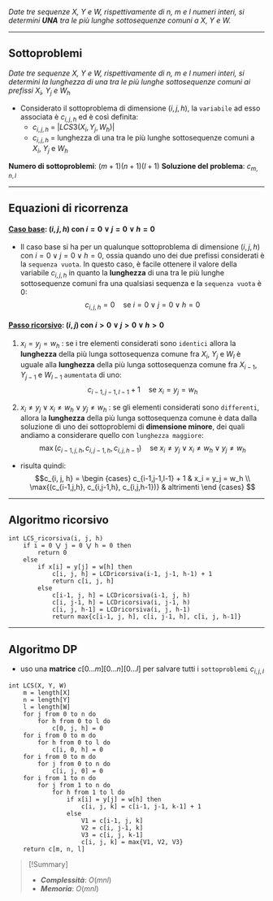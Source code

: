 *Date tre sequenze $X$, $Y$ e $W$, rispettivamente di $n$, $m$ e $l$ numeri interi, si determini **UNA** tra le più lunghe sottosequenze comuni a $X$, $Y$ e $W$.*

---
## Sottoproblemi

*Date tre sequenze $X$, $Y$ e $W$, rispettivamente di $n$, $m$ e $l$ numeri interi, si determini la lunghezza di una tra le più lunghe sottosequenze comuni ai prefissi $X_i$, $Y_j$ e $W_h$*

- Considerato il sottoproblema di dimensione $(i, j, h)$, la `variabile` ad esso associata è $c_{i,j, h}$ ed è così definita:
	- $c_{i,j,h}$ = $|LCS3(X_i, Y_j, W_h)|$
	- $c_{i,j,h}$ = lunghezza di una tra le più lunghe sottosequenze comuni a $X_i$, $Y_j$ e $W_h$

**Numero di sottoproblemi**: $(m+1)(n+1)(l+1)$
**Soluzione del problema**: $c_{m, n, l}$

---
## Equazioni di ricorrenza
#### <u>**Caso base**</u>: $(i, j, h)$ con $i = 0 ∨ j = 0 ∨ h = 0$
- Il caso base si ha per un qualunque sottoproblema di dimensione $(i, j, h)$ con $i = 0 \lor j = 0 \lor h = 0$, ossia quando uno dei due prefissi considerati è la `sequenza vuota`.
	In questo caso, è facile ottenere il valore della variabile $c_{i,j,h}$ in quanto la **lunghezza** di una tra le più lunghe sottosequenze comuni fra una qualsiasi sequenza e la `sequenza vuota` è 0:
$$ c_{i,j,h} = 0 \quad\text{se } i = 0 \lor j = 0 \lor h = 0$$

#### <u>**Passo ricorsivo**</u>: $(i, j)$ con $i > 0 ∨ j > 0 ∨ h > 0$
1. $x_i = y_j = w_h$ : 
	se i tre elementi considerati sono `identici` allora la **lunghezza** della più lunga sottosequenza comune fra $X_i$, $Y_j$ e $W_l$ è uguale alla **lunghezza** della più lunga sottosequenza comune fra $X_{i−1}$, $Y_{j−1}$ e $W_{l-1}$ `aumentata` di uno:
$$c_{i-1,j-1,l-1} + 1 \quad\text{se } x_i = y_j = w_h$$

2. $x_i \neq y_j \lor x_i \neq w_h \lor y_j \neq w_h$ : 
	se gli elementi considerati sono `differenti`, allora la **lunghezza** della più lunga sottosequenza comune è data dalla soluzione di uno dei sottoproblemi di **dimensione minore**, dei quali andiamo a considerare quello con `lunghezza maggiore`: 
$$\max{(c_{i-1,j,h}, c_{i,j-1,h}, c_{i,j,h-1})} \quad\text{se } x_i \neq y_j \lor x_i \neq w_h \lor y_j \neq w_h$$
- risulta quindi:
$$c_{i, j, h} = 
\begin {cases} 
c_{i-1,j-1,l-1} + 1 & x_i = y_j = w_h \\
\max{(c_{i-1,j,h}, c_{i,j-1,h}, c_{i,j,h-1})} & altrimenti
\end {cases}
$$
---
## Algoritmo ricorsivo

``` Pseudocodice TI:"LCD_ricorsiva" "FOLD"
int LCS_ricorsiva(i, j, h)
	if i = 0 ⋁ j = 0 ⋁ h = 0 then 
		return 0 
	else 
		if x[i] = y[j] = w[h] then 
			c[i, j, h] = LCDricorsiva(i-1, j-1, h-1) + 1 
			return c[i, j, h]
		else
			c[i-1, j, h] = LCDricorsiva(i-1, j, h) 
			c[i, j-1, h] = LCDricorsiva(i, j-1, h) 
			c[i, j, h-1] = LCDricorsiva(i, j, h-1)
			return max{c[i-1, j, h], c[i, j-1, h], c[i, j, h-1]}
```

---
## Algoritmo DP

- uso una **matrice** $c[0...m][0...n][0...l]$ per salvare tutti i `sottoproblemi` $c_{i, j, l}$

``` Pseudocodice TI:"LCS" "FOLD"
int LCS(X, Y, W) 
	m = length[X]
	n = length[Y]
	l = length[W]
	for j from 0 to n do
		for h from 0 to l do
			c[0, j, h] = 0
	for i from 0 to m do
		for h from 0 to l do
			c[i, 0, h] = 0
	for i from 0 to m do
		for j from 0 to n do
			c[i, j, 0] = 0
	for i from 1 to n do
		for j from 1 to n do
			for h from 1 to l do 
				if x[i] = y[j] = w[h] then
					c[i, j, k] = c[i-1, j-1, k-1] + 1
				else
					V1 = c[i-1, j, k]
					V2 = c[i, j-1, k]
					V3 = c[i, j, k-1]
					c[i, j, k] = max{V1, V2, V3}
	return c[m, n, l]
```

> [!Summary]
> - ***Complessità***: $O(mnl)$
> - ***Memoria***: $O(mnl)$
